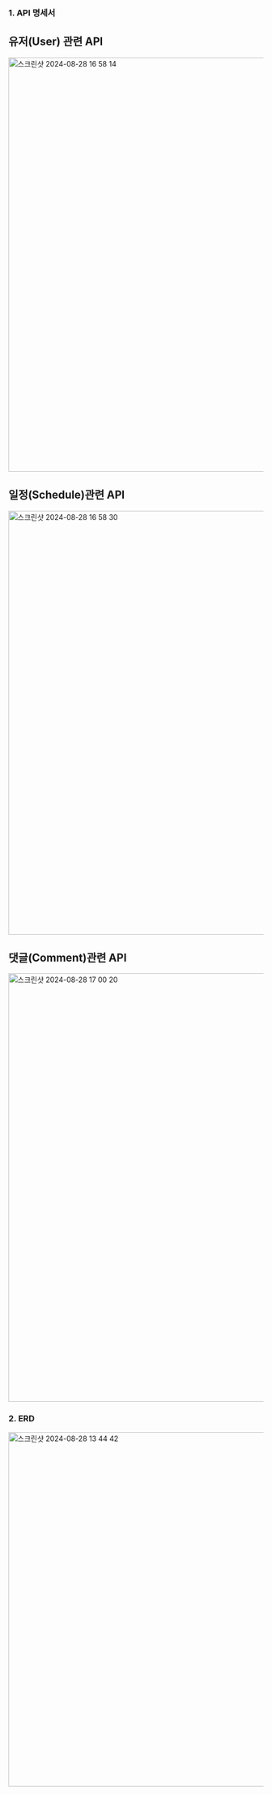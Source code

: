 ### 1. API 명세서

## 유저(User) 관련 API
<img width="816" alt="스크린샷 2024-08-28 16 58 14" src="https://github.com/user-attachments/assets/5f94cdc2-a5e0-468e-8e33-630848e378a2">

## 일정(Schedule)관련 API
<img width="835" alt="스크린샷 2024-08-28 16 58 30" src="https://github.com/user-attachments/assets/9e2876f8-bdf7-4a7a-9d87-9ab886e45865">

## 댓글(Comment)관련 API
<img width="844" alt="스크린샷 2024-08-28 17 00 20" src="https://github.com/user-attachments/assets/f2b7316b-44f1-4539-b46e-4ebfc24e65e0">


### 2. ERD 
<img width="698" alt="스크린샷 2024-08-28 13 44 42" src="https://github.com/user-attachments/assets/d12e5c4c-e795-4c7c-a371-486ed1c3c653">

